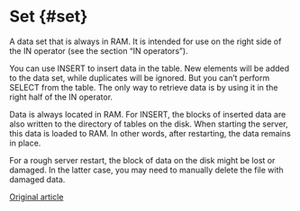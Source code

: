 # Set {#set}

A data set that is always in RAM. It is intended for use on the right side of the IN operator (see the section “IN operators”).

You can use INSERT to insert data in the table. New elements will be added to the data set, while duplicates will be ignored.
But you can’t perform SELECT from the table. The only way to retrieve data is by using it in the right half of the IN operator.

Data is always located in RAM. For INSERT, the blocks of inserted data are also written to the directory of tables on the disk. When starting the server, this data is loaded to RAM. In other words, after restarting, the data remains in place.

For a rough server restart, the block of data on the disk might be lost or damaged. In the latter case, you may need to manually delete the file with damaged data.

[Original article](https://clickhouse.tech/docs/en/operations/table_engines/set/) <!--hide-->
